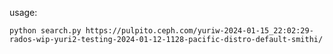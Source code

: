 


usage: 

`python search.py https://pulpito.ceph.com/yuriw-2024-01-15_22:02:29-rados-wip-yuri2-testing-2024-01-12-1128-pacific-distro-default-smithi/`
